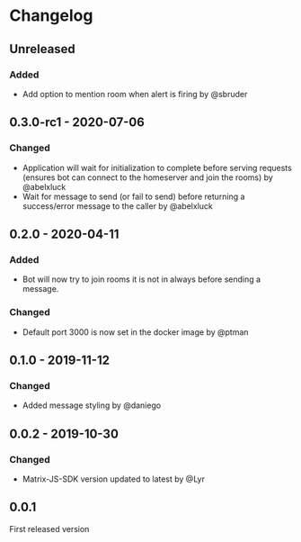 # Changelog

## Unreleased

### Added

- Add option to mention room when alert is firing by @sbruder

## 0.3.0-rc1 - 2020-07-06

### Changed

- Application will wait for initialization to complete before serving requests
  (ensures bot can connect to the homeserver and join the rooms) by @abelxluck
- Wait for message to send (or fail to send) before returning a success/error
  message to the caller by @abelxluck

## 0.2.0 - 2020-04-11

### Added

- Bot will now try to join rooms it is not in always before sending a message.

### Changed

- Default port 3000 is now set in the docker image by @ptman

## 0.1.0 - 2019-11-12

### Changed

- Added message styling by @daniego

## 0.0.2 - 2019-10-30

### Changed

- Matrix-JS-SDK version updated to latest by @Lyr

## 0.0.1

First released version
